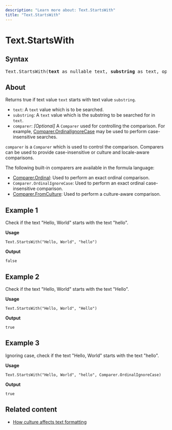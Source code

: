 ```yaml
---
description: "Learn more about: Text.StartsWith"
title: "Text.StartsWith"
---
```

# Text.StartsWith

## Syntax

<pre>
Text.StartsWith(<b>text</b> as nullable text, <b>substring</b> as text, optional <b>comparer</b> as nullable function) as nullable logical
</pre>
  
## About

Returns true if text value `text` starts with text value `substring`.

* `text`: A `text` value which is to be searched.
* `substring`: A `text` value which is the substring to be searched for in `text`.
* `comparer`: *[Optional]* A `Comparer` used for controlling the comparison. For example, [Comparer.OrdinalIgnoreCase](comparer-ordinalignorecase.md) may be used to perform case-insensitive searches.

`comparer` is a `Comparer` which is used to control the comparison. Comparers can be used to provide case-insensitive or culture and locale-aware comparisons.

The following built-in comparers are available in the formula language:

* [Comparer.Ordinal](comparer-ordinal.md): Used to perform an exact ordinal comparison.
* `Comparer.OrdinalIgnoreCase`: Used to perform an exact ordinal case-insensitive comparison.
* [Comparer.FromCulture](comparer-fromculture.md): Used to perform a culture-aware comparison.

## Example 1

Check if the text "Hello, World" starts with the text "hello".

**Usage**

```powerquery-m
Text.StartsWith("Hello, World", "hello")
```

**Output**

`false`

## Example 2

Check if the text "Hello, World" starts with the text "Hello".

**Usage**

```powerquery-m
Text.StartsWith("Hello, World", "Hello")
```

**Output**

`true`

## Example 3

Ignoring case, check if the text "Hello, World" starts with the text "hello".

**Usage**

```powerquery-m
Text.StartsWith("Hello, World", "hello", Comparer.OrdinalIgnoreCase)
```

**Output**

`true`

## Related content

* [How culture affects text formatting](how-culture-affects-text-formatting.md)
